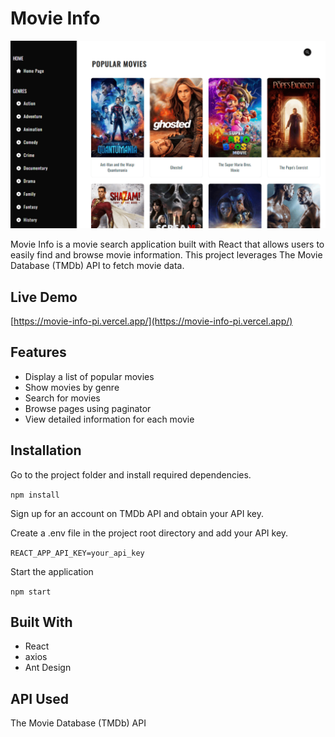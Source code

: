 # Movie Info

![IMAGE](/public/images/demo.png)

Movie Info is a movie search application built with React that allows users to easily find and browse movie information. This project leverages The Movie Database (TMDb) API to fetch movie data.

## Live Demo

[https://movie-info-pi.vercel.app/](https://movie-info-pi.vercel.app/)

## Features

- Display a list of popular movies
- Show movies by genre
- Search for movies
- Browse pages using paginator
- View detailed information for each movie

## Installation

Go to the project folder and install required dependencies.

`npm install`

Sign up for an account on TMDb API and obtain your API key.

Create a .env file in the project root directory and add your API key.

`REACT_APP_API_KEY=your_api_key`

Start the application

`npm start`

## Built With

- React
- axios
- Ant Design

## API Used

The Movie Database (TMDb) API
